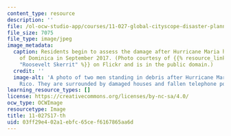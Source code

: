 ```yaml
---
content_type: resource
description: ''
file: /ol-ocw-studio-app/courses/11-027-global-cityscope-disaster-planning-and-post-disaster-rebuilding-and-recovery-spring-2017/03ff29e402a1ebfc65cef6167865aa6d_11-027S17-th.jpg
file_size: 7075
file_type: image/jpeg
image_metadata:
  caption: Residents begin to assess the damage after Hurricane Maria hit the island
    of Dominica in September 2017. (Photo courtesy of {{% resource_link "e088a61e-c7b7-443c-98f1-ed194ee2bfee"
    "Roosevelt Skerrit" %}} on Flickr and is in the public domain.)
  credit: ''
  image-alt: 'A photo of two men standing in debris after Hurricane Maria hit Puerto
    Rico. They are surrounded by damaged houses and fallen telephone poles and wires. '
learning_resource_types: []
license: https://creativecommons.org/licenses/by-nc-sa/4.0/
ocw_type: OCWImage
resourcetype: Image
title: 11-027S17-th
uid: 03ff29e4-02a1-ebfc-65ce-f6167865aa6d
---
```

